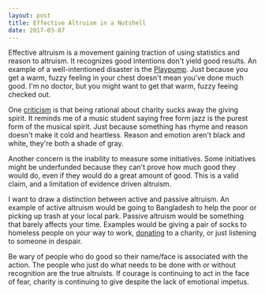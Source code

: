 ```yaml
---
layout: post
title: Effective Altruism in a Nutshell
date: 2017-03-07
---
```

Effective altruism is a movement gaining traction of using statistics and reason to altruism. It recognizes good intentions don't yield good results. An example of a well-intentioned disaster is the [Playpump][ea0]. Just because you get a warm, fuzzy feeling in your chest doesn't mean you've done much good. I'm no doctor, but you might want to get that warm, fuzzy feeing checked out.

One [criticism][ea1] is that being rational about charity sucks away the giving spirit. It reminds me of a music student saying free form jazz is the purest form of the musical spirit. Just because something has rhyme and reason doesn't make it cold and heartless. Reason and emotion aren't black and white, they're both a shade of gray.

Another concern is the inability to measure some initiatives. Some initiatives might be underfunded because they can't prove how much good they would do, even if they would do a great amount of good. This is a valid claim, and a limitation of evidence driven altruism.

I want to draw a distinction between active and passive altruism. An example of active altruism would be going to Bangladesh to help the poor or picking up trash at your local park. Passive altruism would be something that barely affects your time. Examples would be giving a pair of socks to homeless people on your way to work, [donating][ea2] to a charity, or just listening to someone in despair.

Be wary of people who do good so their name/face is associated with the action. The people who just do what needs to be done with or without recognition are the true altruists. If courage is continuing to act in the face of fear, charity is continuing to give despite the lack of emotional impetus.

[ea0]:https://www.effectivealtruism.org/articles/introduction-to-effective-altruism/#many-attempts-to-do-good-fail-but-the-best-are-exceptional
[ea1]:http://www.nytimes.com/2013/06/04/opinion/brooks-the-way-to-produce-a-person.html?_r=0
[ea2]:http://www.givewell.org/
